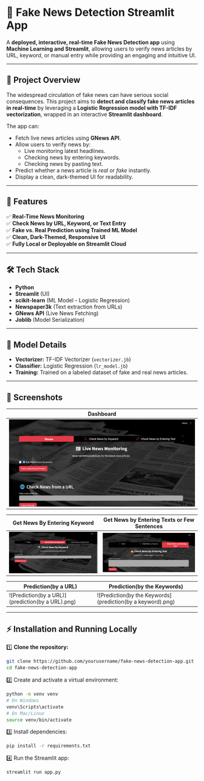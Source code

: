 # 📰 Fake News Detection Streamlit App

A **deployed, interactive, real-time Fake News Detection app** using **Machine Learning and Streamlit**, allowing users to verify news articles by URL, keyword, or manual entry while providing an engaging and intuitive UI.

---

## 🚀 Project Overview

The widespread circulation of fake news can have serious social consequences. This project aims to **detect and classify fake news articles in real-time** by leveraging a **Logistic Regression model with TF-IDF vectorization**, wrapped in an interactive **Streamlit dashboard**.

The app can:
- Fetch live news articles using **GNews API**.
- Allow users to verify news by:
  - Live monitoring latest headlines.
  - Checking news by entering keywords.
  - Checking news by pasting text.
- Predict whether a news article is *real* or *fake* instantly.
- Display a clean, dark-themed UI for readability.

---

## 🎯 Features

✅ **Real-Time News Monitoring**  
✅ **Check News by URL, Keyword, or Text Entry**  
✅ **Fake vs. Real Prediction using Trained ML Model**  
✅ **Clean, Dark-Themed, Responsive UI**  
✅ **Fully Local or Deployable on Streamlit Cloud**

---

## 🛠️ Tech Stack

- **Python**
- **Streamlit** (UI)
- **scikit-learn** (ML Model - Logistic Regression)
- **Newspaper3k** (Text extraction from URLs)
- **GNews API** (Live News Fetching)
- **Joblib** (Model Serialization)

---

## 🤖 Model Details

- **Vectorizer:** TF-IDF Vectorizer (`vectorizer.jb`)
- **Classifier:** Logistic Regression (`lr_model.jb`)
- **Training:** Trained on a labeled dataset of fake and real news articles.

---

## 📸 Screenshots

| Dashboard | 
|----------|
| ![Dashboard](homepage.png) |

| Get News By Entering Keyword | Get News by Entering Texts or Few Sentences |
|----------|-----------|
| ![Get News By Entering Keyword](newsbykeyword.png) | ![Get News by Entering Texts or Few Sentences](newsbyenteringtext.png) |

| Prediction(by a URL) | Prediction(by the Keywords) |
|----------|-----------|
| ![Prediction(by a URL)](prediction(by a URL).png) | ![Prediction(by the Keywords](prediction(by a keyword).png) |

---

## ⚡ Installation and Running Locally

1️⃣ **Clone the repository:**

```bash
git clone https://github.com/yourusername/fake-news-detection-app.git
cd fake-news-detection-app
```
2️⃣ Create and activate a virtual environment:

```bash
python -m venv venv
# On Windows
venv\Scripts\activate
# On Mac/Linux
source venv/bin/activate
```
3️⃣ Install dependencies:

```bash
pip install -r requirements.txt
```
4️⃣ Run the Streamlit app:

```bash
streamlit run app.py
```
